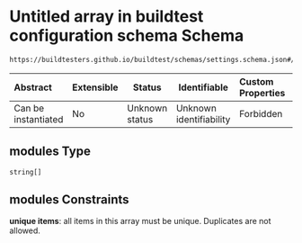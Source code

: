 # Untitled array in buildtest configuration schema Schema

```txt
https://buildtesters.github.io/buildtest/schemas/settings.schema.json#/definitions/compiler_section/properties/modules
```




| Abstract            | Extensible | Status         | Identifiable            | Custom Properties | Additional Properties | Access Restrictions | Defined In                                                                   |
| :------------------ | ---------- | -------------- | ----------------------- | :---------------- | --------------------- | ------------------- | ---------------------------------------------------------------------------- |
| Can be instantiated | No         | Unknown status | Unknown identifiability | Forbidden         | Allowed               | none                | [settings.schema.json\*](../out/settings.schema.json "open original schema") |

## modules Type

`string[]`

## modules Constraints

**unique items**: all items in this array must be unique. Duplicates are not allowed.
